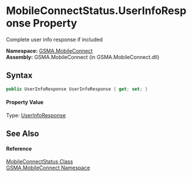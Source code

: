 MobileConnectStatus.UserInfoResponse Property
=============================================
Complete user info response if included

**Namespace:** [GSMA.MobileConnect][1]  
**Assembly:** GSMA.MobileConnect (in GSMA.MobileConnect.dll)

Syntax
------

```csharp
public UserInfoResponse UserInfoResponse { get; set; }
```

#### Property Value
Type: [UserInfoResponse][2]

See Also
--------

#### Reference
[MobileConnectStatus Class][3]  
[GSMA.MobileConnect Namespace][1]  

[1]: ../README.md
[2]: ../../GSMA.MobileConnect.Identity/UserInfoResponse/README.md
[3]: README.md
[4]: ../../_icons/Help.png